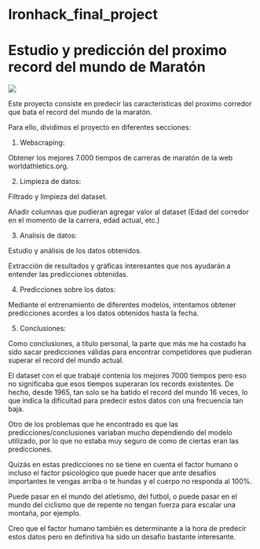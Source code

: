 # Ironhack_final_project

# Estudio y predicción del proximo record del mundo de Maratón
![](./images/Pikachu.gif)

Este proyecto consiste en predecir las características del proximo corredor que bata el record del mundo de la maratón.

Para ello, dividimos el proyecto en diferentes secciones:

1. Webscraping:

Obtener los mejores 7.000 tiempos de carreras de maratón de la web worldathletics.org.

2. Limpieza de datos:

Filtrado y limpieza del dataset.

Añadir columnas que pudieran agregar valor al dataset (Edad del corredor en el momento de la carrera, edad actual, etc.) 


3. Analisis de datos:

Estudio y análisis de los datos obtenidos. 

Extracción de resultados y gráficas interesantes que nos ayudarán a entender las predicciones obtenidas.


4. Predicciones sobre los datos:

Mediante el entrenamiento de diferentes modelos, intentamos obtener predicciones acordes a los datos obtenidos hasta la fecha.

5. Conclusiones:

Como conclusiones, a titulo personal, la parte que más me ha costado ha sido sacar predicciones válidas para encontrar competidores que pudieran superar el record del mundo actual. 

El dataset con el que trabajé contenia los mejores 7000 tiempos pero eso no significaba que esos tiempos superaran los records existentes. De hecho, desde 1965, tan solo se ha batido el record del mundo 16 veces, lo que indica la dificultad para predecir estos datos con una frecuencia tan baja. 

Otro de los problemas que he encontrado es que las predicciones/conclusiones variaban mucho dependiendo del modelo utilizado, por lo que no estaba muy seguro de como de ciertas eran las predicciones.

Quizás en estas predicciones no se tiene en cuenta el factor humano o incluso el factor psicológico que puede hacer que ante desafíos importantes te vengas arriba o te hundas y el cuerpo no responda al 100%. 

Puede pasar en el mundo del atletismo, del futbol, o puede pasar en el mundo del ciclismo que de repente no tengan fuerza para escalar una montaña, por ejemplo.

Creo que el factor humano también es determinante a la hora de predecir estos datos pero en definitiva ha sido un desafio bastante interesante.
